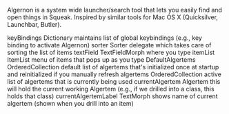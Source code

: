 Algernon is a system wide launcher/search tool that lets you easily find and open things in Squeak. Inspired by similar tools for Mac OS X (Quicksilver, Launchbar, Butler).

keyBindings  			 Dictionary    			maintains list of global keybindings (e.g., key binding to activate Algernon)
sorter             			 Sorter          			delegate which takes care of sorting the list of items
textField				 TextFieldMorph		where you type
itemList				 ItemList				menu of items that pops up as you type
DefaultAlgertems		 OrderedCollection 	default list of algertems that's initialized once at startup and reinitialized if you manually refresh
algertems				 OrderedCollection	active list of algertems that is currently being used 
currentAlgertem   	 Algertem				this will hold the current working Algertem (e.g., if we drilled into a class, this holds that class)
currentAlgertemLabel   TextMorph             shows name of current algertem (shown when you drill into an item)